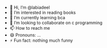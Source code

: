 - 👋 Hi, I’m @labiadeel
- 👀 I’m interested in reading books
- 🌱 I’m currently learning bca
- 💞️ I’m looking to collaborate on c programming
- 📫 How to reach me 
- 😄 Pronouns: ...
- ⚡ Fun fact: nothing much funny

<!---
labiadeel/labiadeel is a ✨ special ✨ repository because its `README.md` (this file) appears on your GitHub profile.
You can click the Preview link to take a look at your changes.
--->
